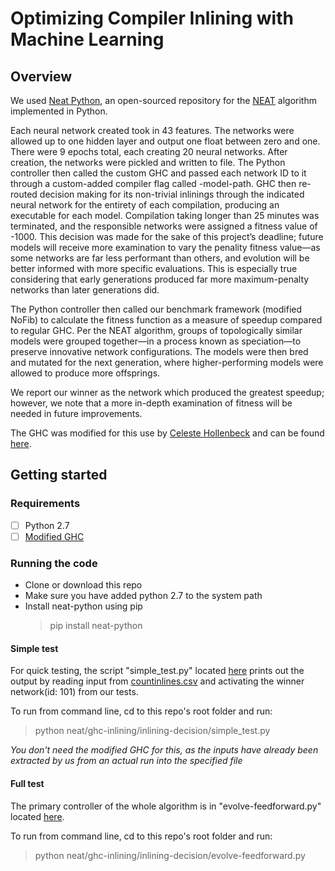 # Optimizing Compiler Inlining with Machine Learning

## Overview
We used [Neat Python](https://github.com/CodeReclaimers/neat-python), an open-sourced repository for the [NEAT](https://neat-python.readthedocs.io/en/latest/index.html) algorithm implemented in Python.

Each neural network created took in 43 features. The networks were allowed up to one hidden layer and output one float between zero and one. There were 9 epochs total, each creating 20 neural networks. After creation, the networks were pickled and written to file. The Python controller then called the custom GHC and passed each network ID to it through a custom-added compiler flag called -model-path. GHC then re-routed decision making for its non-trivial inlinings through the indicated neural network for the entirety of each compilation, producing an executable for each model. Compilation taking longer than 25 minutes was terminated, and the responsible networks were assigned a fitness value of -1000. This decision was made for the sake of this project’s deadline; future models will receive more examination to vary the penality fitness value—as some networks are far less performant than others, and evolution will be better informed with more specific evaluations. This is especially true considering that early generations produced far more maximum-penalty networks than later generations did.

The Python controller then called our benchmark framework (modified NoFib) to calculate the fitness function as a measure of speedup compared to regular GHC. Per the NEAT algorithm, groups of topologically similar models were grouped together—in a process known as speciation—to preserve innovative network configurations. The models were then bred and mutated for the next generation, where higher-performing models were allowed to produce more offsprings. 

We report our winner as the network which produced the greatest speedup; however, we note that a more in-depth examination of fitness will be needed in future improvements.

The GHC was modified for this use by [Celeste Hollenbeck](https://github.com/CAHollenbeck) and can be found [here](https://github.com/CAHollenbeck/ghc-inlining-study/tree/project_debug_branch).

## Getting started
### Requirements
- [ ] Python 2.7
- [ ] [Modified GHC](https://github.com/CAHollenbeck/ghc-inlining-study/tree/project_debug_branch)

### Running the code
- Clone or download this repo
- Make sure you have added python 2.7 to the system path
- Install neat-python using pip
  > pip install neat-python

#### Simple test
For quick testing, the script "simple_test.py" located [here](https://github.com/krit95/GHC_Inlining_GA_NN/tree/master/neat/ghc-inlining/inlining-decision) prints out the output by reading input from [countinlines.csv](https://github.com/krit95/GHC_Inlining_GA_NN/tree/master/notes) and activating the winner network(id: 101) from our tests.

To run from command line, cd to this repo's root folder and run:
> python neat/ghc-inlining/inlining-decision/simple_test.py

*You don't need the modified GHC for this, as the inputs have already been extracted by us from an actual run into the specified file*

#### Full test
The primary controller of the whole algorithm is in "evolve-feedforward.py" located [here](https://github.com/krit95/GHC_Inlining_GA_NN/tree/master/neat/ghc-inlining/inlining-decision). 

To run from command line, cd to this repo's root folder and run:
> python neat/ghc-inlining/inlining-decision/evolve-feedforward.py
